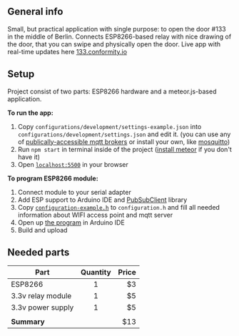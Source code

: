 ## General info

Small, but practical application with single purpose: to open the door #133 in the middle of Berlin. Connects ESP8266-based relay with nice drawing of the door, that you can swipe and physically open the door. Live app with real-time updates here [133.conformity.io](http://133.conformity.io)


## Setup

Project consist of two parts: ESP8266 hardware and a meteor.js-based application.

__To run the app:__
1. Copy `configurations/development/settings-example.json` into `configurations/development/settings.json` and edit it. (you can use any of [publically-accessible mqtt brokers](https://github.com/mqtt/mqtt.github.io/wiki/public_brokers) or install your own, like [mosquitto](https://mosquitto.org/download/))
2. Run `npm start` in terminal inside of the project ([install meteor](https://www.meteor.com/install) if you don't have it)
3. Open [`localhost:5500`](http://localhost:5500) in your browser

__To program ESP8266 module:__
1. Connect module to your serial adapter
2. Add ESP support to Arduino IDE and [PubSubClient](https://github.com/knolleary/pubsubclient) library
3. Copy [`configuration-example.h`](ESP8266-code/configuration-example.h) to `configuration.h` and fill all needed information about WIFI access point and mqtt server
4. Open up [the program](ESP8266-code/ESP8266-code.ino) in Arduino IDE
5. Build and upload


## Needed parts

| Part               | Quantity | Price    |
|--------------------|:--------:|---------:|
| ESP8266            | 1        |       $3 |
| 3.3v relay module  | 1        |       $5 |
| 3.3v power supply  | 1        |       $5 |
|                    |          |          |
| __Summary__        |          |      $13 |
